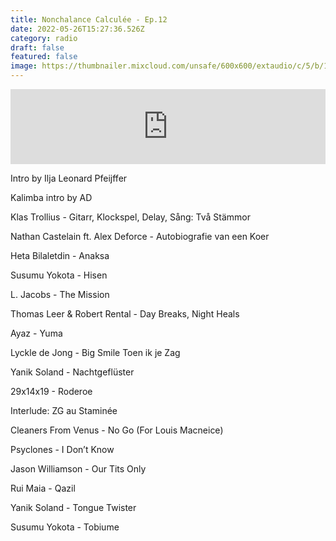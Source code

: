 ```yaml
---
title: Nonchalance Calculée - Ep.12
date: 2022-05-26T15:27:36.526Z
category: radio
draft: false
featured: false
image: https://thumbnailer.mixcloud.com/unsafe/600x600/extaudio/c/5/b/1/03db-8d83-4f7f-b66c-955a0c6527c8
---
```

<iframe width="100%" height="120" src="https://www.mixcloud.com/widget/iframe/?hide_cover=1&feed=%2FKioskRadio%2Fnonchalance-calcul%C3%A9e-w-alex-deforce-kiosk-radio-22112021%2F" frameborder="0" ></iframe>

Intro by Ilja Leonard Pfeijffer

Kalimba intro by AD

Klas Trollius - Gitarr, Klockspel, Delay, Sång: Två Stämmor

Nathan Castelain ft. Alex Deforce - Autobiografie van een Koer

Heta Bilaletdin - Anaksa

Susumu Yokota - Hisen

L. Jacobs - The Mission

Thomas Leer & Robert Rental - Day Breaks, Night Heals

Ayaz - Yuma

Lyckle de Jong - Big Smile Toen ik je Zag

Yanik Soland - Nachtgeflüster

29x14x19 - Roderoe

Interlude: ZG au Staminée

Cleaners From Venus - No Go (For Louis Macneice)

Psyclones - I Don’t Know

Jason Williamson - Our Tits Only

Rui Maia - Qazil

Yanik Soland - Tongue Twister

Susumu Yokota - Tobiume